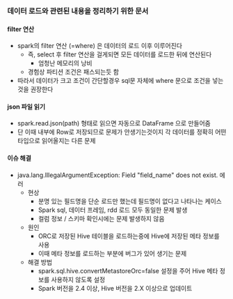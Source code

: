### 데이터 로드와 관련된 내용을 정리하기 위한 문서

#### filter 연산
- spark의 filter 연산 (=where) 은 데이터의 로드 이후 이루어진다
  - 즉, select 후 filter 연산을 걸게되면 모든 데이터를 로드한 뒤에 연산된다
    - 엄청난 메모리의 낭비
  - 경험상 파티션 조건은 패스되는듯 함
- 따라서 데이터가 크고 조건이 간단할경우 sql문 자체에 where 문으로 조건을 넣는것을 권장한다


#### json 파일 읽기
- spark.read.json(path) 형태로 읽으면 자동으로 DataFrame 으로 만들어줌
- 단 이때 내부에 Row로 저장되므로 문제가 안생기는것이지 각 데이터를 정확히 어떤 타입으로 읽어올지는 다른 문제


#### 이슈 해결
- java.lang.IllegalArgumentException: Field "field_name" does not exist. 에러
  - 현상
    - 분명 있는 필드명을 단순 로드만 했는데 필드명이 없다고 나타나는 케이스
    - Spark sql, 데이터 프레임, rdd 로드 모두 동일한 문제 발생
    - 컬럼 정보 / 스키마 확인시에는 문제 발생하지 않음
  - 원인
    - ORC로 저장된 Hive 테이블을 로드하는중에 Hive에 저장된 메타 정보를 사용
    - 이때 메타 정보를 로드하는 부분에 버그가 있어 생기는 문제
  - 해결 방법
    - spark.sql.hive.convertMetastoreOrc=false 설정을 주어 Hive 메타 정보를 사용하지 않도록 설정
    - Spark 버전을 2.4 이상, Hive 버전을 2.X 이상으로 업데이트
